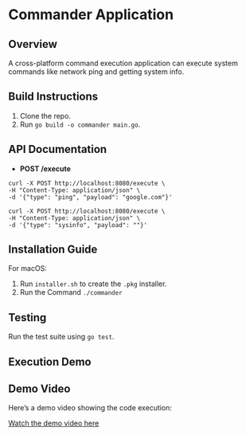 # Commander Application

## Overview
A cross-platform command execution application can execute system commands like network ping and getting system info.

## Build Instructions
1. Clone the repo.
2. Run `go build -o commander main.go`.

## API Documentation
- **POST /execute**
```
curl -X POST http://localhost:8080/execute \
-H "Content-Type: application/json" \
-d '{"type": "ping", "payload": "google.com"}'

```

```
curl -X POST http://localhost:8080/execute \
-H "Content-Type: application/json" \
-d '{"type": "sysinfo", "payload": ""}'

```

## Installation Guide
For macOS:
1. Run `installer.sh` to create the `.pkg` installer.
2. Run the Command `./commander`


## Testing
Run the test suite using `go test`.

## Execution Demo

## Demo Video

Here’s a demo video showing the code execution:

[Watch the demo video here](../demo/Demo.mp4)


